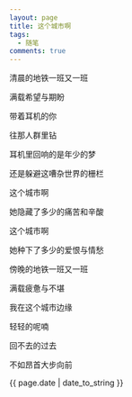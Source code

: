 ```yaml
---
layout: page
title: 这个城市啊
tags:
  - 随笔
comments: true
---
```


<p>清晨的地铁一班又一班</p>
<p>满载希望与期盼</p>
<p>带着耳机的你</p>
<p>往那人群里钻</p>
<p>耳机里回响的是年少的梦</p>
<p>还是躲避这嘈杂世界的栅栏</p>
<p>这个城市啊</p>
<p>她隐藏了多少的痛苦和辛酸</p>
<p>这个城市啊</p>
<p>她种下了多少的爱恨与情愁</p>
<p>傍晚的地铁一班又一班</p>
<p>满载疲惫与不堪</p>
<p>我在这个城市边缘</p>
<p>轻轻的呢喃</p>
<p>回不去的过去</p>
<p>不如昂首大步向前</p>
<p>{{ page.date | date_to_string }}</p>
